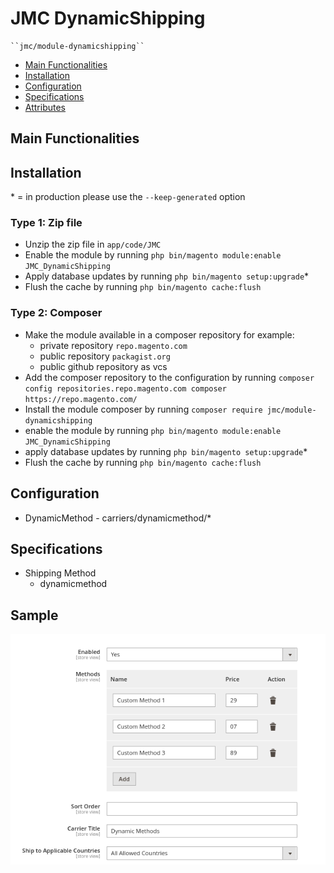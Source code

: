 # JMC DynamicShipping

    ``jmc/module-dynamicshipping``

 - [Main Functionalities](#markdown-header-main-functionalities)
 - [Installation](#markdown-header-installation)
 - [Configuration](#markdown-header-configuration)
 - [Specifications](#markdown-header-specifications)
 - [Attributes](#markdown-header-attributes)


## Main Functionalities


## Installation
\* = in production please use the `--keep-generated` option

### Type 1: Zip file

 - Unzip the zip file in `app/code/JMC`
 - Enable the module by running `php bin/magento module:enable JMC_DynamicShipping`
 - Apply database updates by running `php bin/magento setup:upgrade`\*
 - Flush the cache by running `php bin/magento cache:flush`

### Type 2: Composer

 - Make the module available in a composer repository for example:
    - private repository `repo.magento.com`
    - public repository `packagist.org`
    - public github repository as vcs
 - Add the composer repository to the configuration by running `composer config repositories.repo.magento.com composer https://repo.magento.com/`
 - Install the module composer by running `composer require jmc/module-dynamicshipping`
 - enable the module by running `php bin/magento module:enable JMC_DynamicShipping`
 - apply database updates by running `php bin/magento setup:upgrade`\*
 - Flush the cache by running `php bin/magento cache:flush`


## Configuration

 - DynamicMethod - carriers/dynamicmethod/*


## Specifications

 - Shipping Method
	 - dynamicmethod


## Sample

![Sample Image](documentation/custom_method.png)
